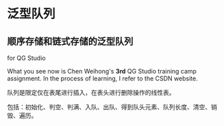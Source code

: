 # 泛型队列

## 顺序存储和链式存储的泛型队列

for QG Studio

What you see now is Chen Weihong's **3rd** QG Studio training camp assignment. In the process of learning, I refer to the CSDN website.

队列是限定仅在表尾进行插入，在表头进行删除操作的线性表。

包括：初始化、判空、判满、入队、出队、得到队头元素、队列长度、清空、销毁、遍历。